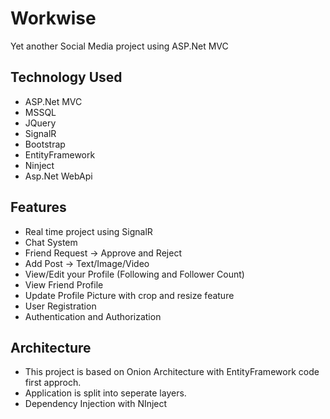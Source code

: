 # Workwise

Yet another Social Media project using ASP.Net MVC

## Technology Used

* ASP.Net MVC
* MSSQL
* JQuery
* SignalR
* Bootstrap
* EntityFramework
* Ninject
* Asp.Net WebApi

## Features

* Real time project using SignalR
* Chat System
* Friend Request -> Approve and Reject 
* Add Post -> Text/Image/Video
* View/Edit your Profile (Following and Follower Count)
* View Friend Profile 
* Update Profile Picture with crop and resize feature
* User Registration
* Authentication and Authorization

## Architecture
* This project is based on Onion Architecture with EntityFramework code first approch. 
* Application is split into seperate layers. 
* Dependency Injection with NInject

